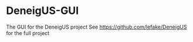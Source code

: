 # DeneigUS-GUI

The GUI for the DeneigUS project
See https://github.com/lefake/DeneigUS for the full project
